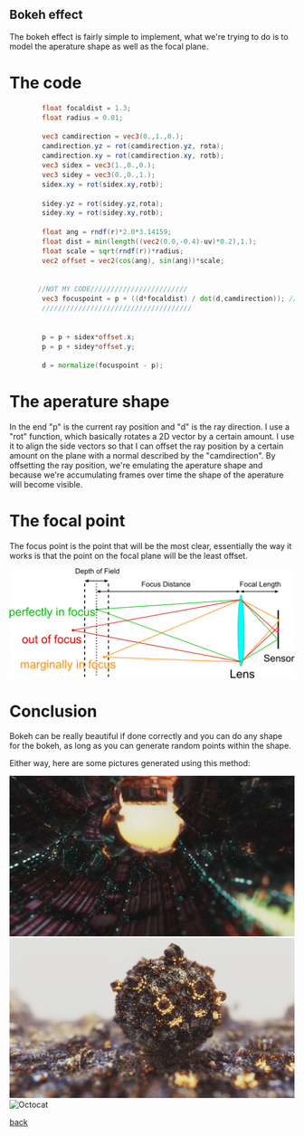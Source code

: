 ## Bokeh effect

The bokeh effect is fairly simple to implement, what we're trying to do is to model the aperature shape as well as the focal plane.

# **The code**
```glsl
        float focaldist = 1.3;
        float radius = 0.01;

        vec3 camdirection = vec3(0.,1.,0.);
        camdirection.yz = rot(camdirection.yz, rota);
        camdirection.xy = rot(camdirection.xy, rotb);
        vec3 sidex = vec3(1.,0.,0.);
        vec3 sidey = vec3(0.,0.,1.);
        sidex.xy = rot(sidex.xy,rotb);

        sidey.yz = rot(sidey.yz,rota);
        sidey.xy = rot(sidey.xy,rotb);
    
        float ang = rndf(r)*2.0*3.14159;
        float dist = min(length((vec2(0.0,-0.4)-uv)*0.2),1.);
        float scale = sqrt(rndf(r))*radius;
        vec2 offset = vec2(cos(ang), sin(ang))*scale;
      
    
       //NOT MY CODE////////////////////////
        vec3 focuspoint = p + ((d*focaldist) / dot(d,camdirection)); //these will lie on the focal plane
        /////////////////////////////////////
    

        p = p + sidex*offset.x;
        p = p + sidey*offset.y;

        d = normalize(focuspoint - p);
```

# **The aperature shape**
In the end "p" is the current ray position and "d" is the ray direction. I use a "rot" function, which basically rotates a 2D vector by a certain amount. I use it
to align the side vectors so that I can offset the ray position by a certain amount on the plane with a normal described by the "camdirection". By offsetting the ray 
position, we're emulating the aperature shape and because we're accumulating frames over time the shape of the aperature will become visible.  

# **The focal point**
The focus point is the point that will be the most clear, essentially the way it works is that the point on the focal plane will be the least offset.

![Octocat](https://github.com/NamelessCoding/NamelessCoding.github.io/blob/main/assets/images/external-content.duckduckgo.com.png?raw=true)

# **Conclusion**
Bokeh can be really beautiful if done correctly and you can do any shape for the bokeh, as long as you can generate random points within the shape.

Either way, here are some pictures generated using this method:

![Octocat](https://github.com/NamelessCoding/NamelessCoding.github.io/blob/main/assets/images/dfsg.png?raw=true)
![Octocat](https://github.com/NamelessCoding/NamelessCoding.github.io/blob/main/assets/images/374c2d_9418ea138ccd46fab18bdc5d1cbbe9e5~mv2.webp?raw=true)
![Octocat](https://github.com/NamelessCoding/NamelessCoding.github.io/blob/main/assets/images/metalfra.png?raw=true)



[back](./)
